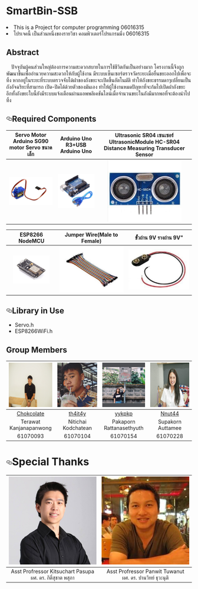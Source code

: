 # SmartBin-SSB
<li>This is a Project for computer programming 06016315</li>
<li>โปรเจคนี้ เป็นส่วนหนึ่งของรายวิชา คอมพิวเตอร์โปรแกรมมิ่ง 06016315</li>

## Abstract
&emsp;ปัจจุบันผู้คนส่วนใหญ่ต้องการความสะดวกสบายในการใช้ชีวิตกันเป็นอย่างมาก  โครงงานนี้จึงถูกพัฒนาขึ้นเพื่ออำนวยความสะดวกให้กับผู้ใช้งาน มีระบบเซ็นเซอร์ตรวจวัดระยะเมื่อยื่นขยะออกไปเพื่อจะทิ้ง หากอยู่ในระยะที่ระบบตรวจจับได้ฝาของถังขยะจะเปิดขึ้นอัตโนมัติ  ทำให้ถังขยะธรรมดาๆเปลี่ยนเป็นถังอัจฉริยะที่สามารถ 
เปิด-ปิดได้ด้วยตัวของมันเอง ทำให้ผู้ใช้งานหมดปัญหาที่จะก้มไปเปิดฝาถังขยะ อีกทั้งถังขยะใบนี้ยังมีระบบแจ้งเตือนผ่านแอพพลิเคชันไลน์เมื่อจำนวนขยะในถังมีมากพอที่จะต้องนำไปทิ้ง


<h2><a id="user-content-required-components" class="anchor" aria-hidden="true" href="#required-components"><svg class="octicon octicon-link" viewBox="0 0 16 16" version="1.1" width="16" height="16" aria-hidden="true"><path fill-rule="evenodd" d="M4 9h1v1H4c-1.5 0-3-1.69-3-3.5S2.55 3 4 3h4c1.45 0 3 1.69 3 3.5 0 1.41-.91 2.72-2 3.25V8.59c.58-.45 1-1.27 1-2.09C10 5.22 8.98 4 8 4H4c-.98 0-2 1.22-2 2.5S3 9 4 9zm9-3h-1v1h1c1 0 2 1.22 2 2.5S13.98 12 13 12H9c-.98 0-2-1.22-2-2.5 0-.83.42-1.64 1-2.09V6.25c-1.09.53-2 1.84-2 3.25C6 11.31 7.55 13 9 13h4c1.45 0 3-1.69 3-3.5S14.5 6 13 6z"></path></svg></a><a target="_blank" rel="noopener noreferrer" href=""><img src="" alt="" style="max-width:100%;"></a>Required Components</h2>
<table>
<thead>
<tr>
<th align="center">Servo Motor Arduino SG90 motor Servo ขนาดเล็ก</th>
<th align="center">Arduino Uno R3+USB Arduino Uno</th>
<th align="center">Ultrasonic SR04 เซนเซอร์ UltrasonicModule HC-SR04 Distance Measuring Transducer Sensor</th>
</tr>
</thead>
<tbody>
<tr>
<td align="center"><a align="center"><img src="img/Components_1.jpg" width="200px" style="max-width:100%;"></a></td>
<td align="center"><a align="center"><img src="img/Components_2.jpg" width="200px" style="max-width:100%;"></a></td>
<td align="center"><a align="center"><img src="img/components_3.jpg" width="200px" style="max-width:100%;"></a></td>
</tr>
</tbody>
</table>
<table>
<thead>
<tr>
<th align="center">ESP8266 NodeMCU</th>
<th align="center">Jumper Wire(Male to Female)</th>
<th align="center">ขั้วถ่าน 9V รางถ่าน 9V"</th>
</tr>
</thead>
<tbody>
<tr>
<td align="center"><a align="center"><img src="img/Components_4.jpg" width="100px" style="max-width:100%;"></a></td>
<td align="center"><a align="center"><img src="img/Components_5.jpg" width="200px" style="max-width:100%;"></a></td>
<td align="center"><a align="center"><img src="img/Components_6.jpg" width="200px" style="max-width:100%;"></a></td>
</tr>
</tbody>
</table>

<h2><a id="user-content-library-in-use" class="anchor" aria-hidden="true" href="#library-in-use"><svg class="octicon octicon-link" viewBox="0 0 16 16" version="1.1" width="16" height="16" aria-hidden="true"><path fill-rule="evenodd" d="M4 9h1v1H4c-1.5 0-3-1.69-3-3.5S2.55 3 4 3h4c1.45 0 3 1.69 3 3.5 0 1.41-.91 2.72-2 3.25V8.59c.58-.45 1-1.27 1-2.09C10 5.22 8.98 4 8 4H4c-.98 0-2 1.22-2 2.5S3 9 4 9zm9-3h-1v1h1c1 0 2 1.22 2 2.5S13.98 12 13 12H9c-.98 0-2-1.22-2-2.5 0-.83.42-1.64 1-2.09V6.25c-1.09.53-2 1.84-2 3.25C6 11.31 7.55 13 9 13h4c1.45 0 3-1.69 3-3.5S14.5 6 13 6z"></path></svg></a><a target="_blank" rel="noopener noreferrer" href=""><img src="" alt="" style="max-width:100%;"></a>Library in Use</h2>
<ul>
<li>Servo.h</li>
<li>ESP8266WiFi.h</li>
</ul>

<!--Group Members-->
## Group Members

|<img src="img/member_1.jpg" width="120px" height="120px">|<img src="img/member_2.jpg" width="120px" height="120px">|<img src="img/member_3.jpg" width="120px" height="120px">|<img src="img/member_4.jpg" width="120px" height="120px">|
|:---:|:---:|:---:|:---:|
|[Chokcolate](https://github.com/Chokcolate)|[th4it4y](https://github.com/th4it4y)|[yykpkp](https://github.com/yykpkp)|[Nnut44](https://github.com/Nnut44)|
|Terawat<br>Kanjanapanwong|Nitichai<br>Kodchatean|Pakaporn<br>Rattanasethyuth|Supakorn<br>Auttamee|
|61070093|61070104|61070154|61070228|

<h1><a id="user-content-special-thanks" class="anchor" aria-hidden="true" href="#special-thanks"><svg class="octicon octicon-link" viewBox="0 0 16 16" version="1.1" width="16" height="16" aria-hidden="true"><path fill-rule="evenodd" d="M4 9h1v1H4c-1.5 0-3-1.69-3-3.5S2.55 3 4 3h4c1.45 0 3 1.69 3 3.5 0 1.41-.91 2.72-2 3.25V8.59c.58-.45 1-1.27 1-2.09C10 5.22 8.98 4 8 4H4c-.98 0-2 1.22-2 2.5S3 9 4 9zm9-3h-1v1h1c1 0 2 1.22 2 2.5S13.98 12 13 12H9c-.98 0-2-1.22-2-2.5 0-.83.42-1.64 1-2.09V6.25c-1.09.53-2 1.84-2 3.25C6 11.31 7.55 13 9 13h4c1.45 0 3-1.69 3-3.5S14.5 6 13 6z"></path></svg></a>Special Thanks</h1>

<table>
<thead>
<tr>
<th align="center"><img src="img/professor_1.jpg" alt="" style="max-width:100%;"></a></th>
<th align="center"><img src="img/professor_2.jpg" alt="" style="max-width:100%;"></a></th>
</tr>
</thead>
<tbody>
<tr>
<td align="center"> Asst Profressor Kitsuchart Pasupa<br>ผศ. ดร. กิติ์สุชาต พสุภา</td>
<td align="center"> Asst Profressor Panwit Tuwanut<br>ผศ. ดร. ปานวิทย์ ธุวะนุติ</td>
</tr>
</tbody>
</table>

